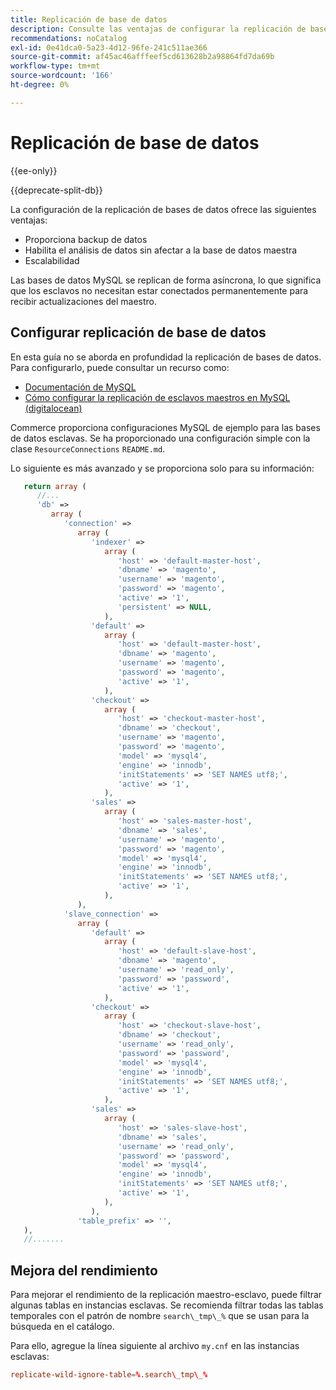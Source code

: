 ```yaml
---
title: Replicación de base de datos
description: Consulte las ventajas de configurar la replicación de bases de datos.
recommendations: noCatalog
exl-id: 0e41dca0-5a23-4d12-96fe-241c511ae366
source-git-commit: af45ac46afffeef5cd613628b2a98864fd7da69b
workflow-type: tm+mt
source-wordcount: '166'
ht-degree: 0%

---
```


# Replicación de base de datos

{{ee-only}}

{{deprecate-split-db}}

La configuración de la replicación de bases de datos ofrece las siguientes ventajas:

- Proporciona backup de datos
- Habilita el análisis de datos sin afectar a la base de datos maestra
- Escalabilidad

Las bases de datos MySQL se replican de forma asíncrona, lo que significa que los esclavos no necesitan estar conectados permanentemente para recibir actualizaciones del maestro.

## Configurar replicación de base de datos

En esta guía no se aborda en profundidad la replicación de bases de datos. Para configurarlo, puede consultar un recurso como:

- [Documentación de MySQL](https://dev.mysql.com/doc/refman/5.6/en/replication.html)
- [Cómo configurar la replicación de esclavos maestros en MySQL (digitalocean)](https://www.digitalocean.com/community/tutorials/how-to-set-up-replication-in-mysql)

Commerce proporciona configuraciones MySQL de ejemplo para las bases de datos esclavas. Se ha proporcionado una configuración simple con la clase `ResourceConnections` `README.md`.

Lo siguiente es más avanzado y se proporciona solo para su información:

```php
   return array (
      //...
      'db' =>
         array (
            'connection' =>
               array (
                  'indexer' =>
                     array (
                        'host' => 'default-master-host',
                        'dbname' => 'magento',
                        'username' => 'magento',
                        'password' => 'magento',
                        'active' => '1',
                        'persistent' => NULL,
                     ),
                  'default' =>
                     array (
                        'host' => 'default-master-host',
                        'dbname' => 'magento',
                        'username' => 'magento',
                        'password' => 'magento',
                        'active' => '1',
                     ),
                  'checkout' =>
                     array (
                        'host' => 'checkout-master-host',
                        'dbname' => 'checkout',
                        'username' => 'magento',
                        'password' => 'magento',
                        'model' => 'mysql4',
                        'engine' => 'innodb',
                        'initStatements' => 'SET NAMES utf8;',
                        'active' => '1',
                     ),
                  'sales' =>
                     array (
                        'host' => 'sales-master-host',
                        'dbname' => 'sales',
                        'username' => 'magento',
                        'password' => 'magento',
                        'model' => 'mysql4',
                        'engine' => 'innodb',
                        'initStatements' => 'SET NAMES utf8;',
                        'active' => '1',
                     ),
               ),
            'slave_connection' =>
               array (
                  'default' =>
                     array (
                        'host' => 'default-slave-host',
                        'dbname' => 'magento',
                        'username' => 'read_only',
                        'password' => 'password',
                        'active' => '1',
                     ),
                  'checkout' =>
                     array (
                        'host' => 'checkout-slave-host',
                        'dbname' => 'checkout',
                        'username' => 'read_only',
                        'password' => 'password',
                        'model' => 'mysql4',
                        'engine' => 'innodb',
                        'initStatements' => 'SET NAMES utf8;',
                        'active' => '1',
                     ),
                  'sales' =>
                     array (
                        'host' => 'sales-slave-host',
                        'dbname' => 'sales',
                        'username' => 'read_only',
                        'password' => 'password',
                        'model' => 'mysql4',
                        'engine' => 'innodb',
                        'initStatements' => 'SET NAMES utf8;',
                        'active' => '1',
                     ),
                  ),
               'table_prefix' => '',
   ),
   //.......
```

## Mejora del rendimiento

Para mejorar el rendimiento de la replicación maestro-esclavo, puede filtrar algunas tablas en instancias esclavas. Se recomienda filtrar todas las tablas temporales con el patrón de nombre `search\_tmp\_%` que se usan para la búsqueda en el catálogo.

Para ello, agregue la línea siguiente al archivo `my.cnf` en las instancias esclavas:

```conf
replicate-wild-ignore-table=%.search\_tmp\_%
```
